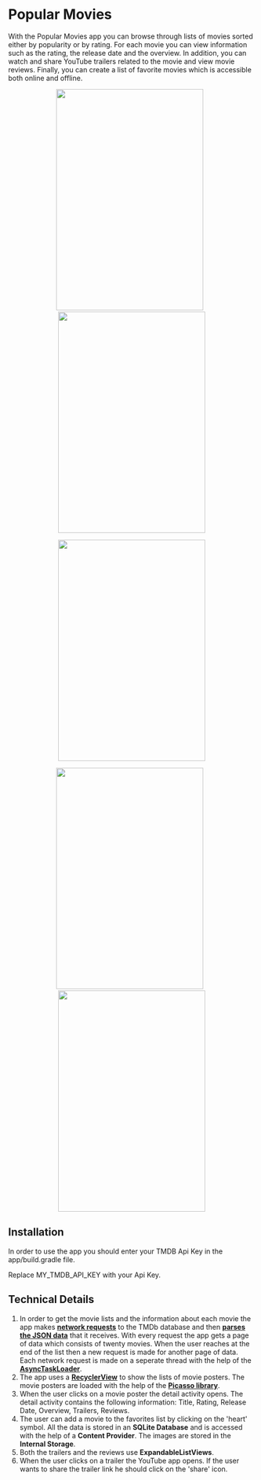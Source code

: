 # Popular Movies

With the Popular Movies app you can browse through lists of movies sorted either by popularity or by rating. For each movie you can view information such as the rating, the release date and the overview. In addition, you can watch and share YouTube trailers related to the movie and view movie reviews. Finally, you can create a list of favorite movies which is accessible both online and offline.

<p align="center">
  <img src="https://drive.google.com/uc?id=1WPHaLyW16si8l5EUBxhKDDnJYVUjFj1U" width="300" height="450"> &nbsp<img src="https://drive.google.com/uc?id=1SvSqHTc_mibCLVNC1gMixu7R4EmRMGHn" width="300" height="450">
</p>

<p align="center">
  <img src="https://drive.google.com/uc?id=1pF8jspbw9TD9YkMrK71N-Co0J1kw_UJB" width="300" height="450">
</p>

<p align="center">
  <img src="https://drive.google.com/uc?id=11nGvuTIBqxxqhEnMuTH_BFj4Ajxvd-q2" width="300" height="450"> &nbsp<img src="https://drive.google.com/uc?id=1wgOS48gPVygj5Tm4bVX_gpJ6_9GdDG9u" width="300" height="450">
</p>
  

## Installation

In order to use the app you should enter your TMDB Api Key in the app/build.gradle file.

Replace MY_TMDB_API_KEY with your Api Key.

## Technical Details

1. In order to get the movie lists and the information about each movie the app makes [**network requests**](https://developer.android.com/training/basics/network-ops/) to the TMDb database and then [**parses the JSON data**](https://developer.android.com/reference/org/json/package-summary) that it receives. With every request the app gets a page of data which consists of twenty movies. When the user reaches at the end of the list then a new request is made for another page of data. Each network request is made on a seperate thread with the help of the [**AsyncTaskLoader**](https://developer.android.com/reference/android/content/AsyncTaskLoader).
2. The app uses a [**RecyclerView**](https://developer.android.com/guide/topics/ui/layout/recyclerview) to show the lists of movie posters. The movie posters are loaded with the help of the [**Picasso library**](http://square.github.io/picasso/).
3. When the user clicks on a movie poster the detail activity opens. The detail activity contains the following information: Title, Rating, Release Date, Overview, Trailers, Reviews.
4. The user can add a movie to the favorites list by clicking on the 'heart' symbol. All the data is stored in an **SQLite Database** and is accessed with the help of a **Content Provider**. The images are stored in the **Internal Storage**.
5. Both the trailers and the reviews use **ExpandableListViews**.
6. When the user clicks on a trailer the YouTube app opens. If the user wants to share the trailer link he should click on the 'share' icon.
